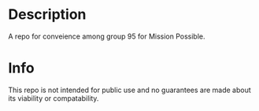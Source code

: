 # Description
A repo for conveience among group 95 for Mission Possible.

# Info
This repo is not intended for public use and no guarantees are made about its viability or compatability.
